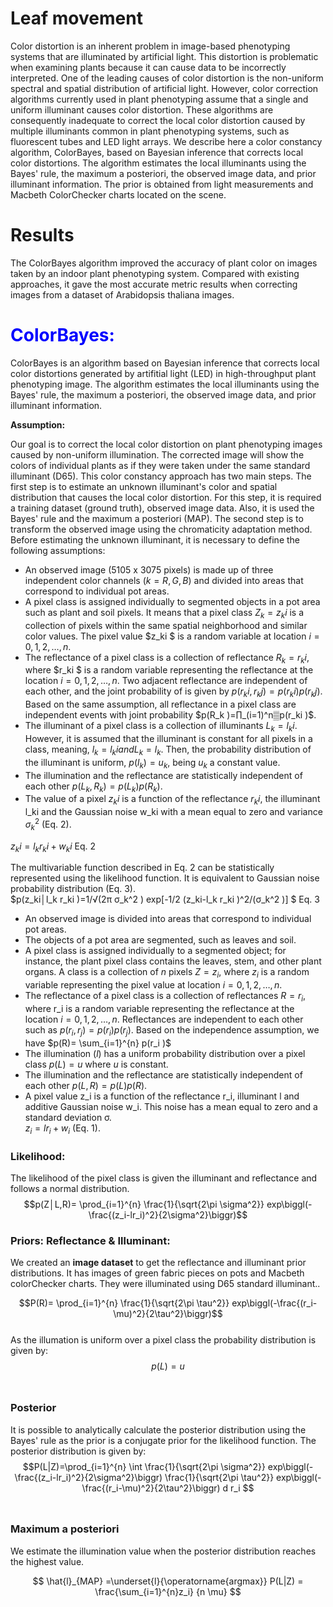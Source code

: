 # Leaf movement
Color distortion is an inherent problem in image-based phenotyping systems that are illuminated by artificial light. This distortion is problematic when examining plants because it can cause data to be incorrectly interpreted. One of the leading causes of color distortion is the non-uniform spectral and spatial distribution of artificial light. However, color correction algorithms currently used in plant phenotyping assume that a single and uniform illuminant causes color distortion. These algorithms are consequently inadequate to correct the local color distortion caused by multiple illuminants common in plant phenotyping systems, such as fluorescent tubes and LED light arrays. We describe here a color constancy algorithm, ColorBayes, based on Bayesian inference that corrects local color distortions. The algorithm estimates the local illuminants using the Bayes' rule, the maximum a posteriori, the observed image data, and prior illuminant information. The prior is obtained from light measurements and Macbeth ColorChecker charts located on the scene.



# Results
The ColorBayes algorithm improved the accuracy of plant color on images taken by an indoor plant phenotyping system. Compared with existing approaches, it gave the most accurate metric results when correcting images from a dataset of Arabidopsis thaliana images.

# <font color='blue'> ColorBayes: </font>
ColorBayes is an algorithm based on Bayesian inference that corrects local color distortions generated by artifitial light (LED) in high-throughput plant phenotyping image. The algorithm estimates the local illuminants using the Bayes' rule, the maximum a posteriori, the observed image data, and prior illuminant information. <br/>


**Assumption:** 

Our goal is to correct the local color distortion on plant phenotyping images caused by non-uniform illumination. The corrected image will show the colors of individual plants as if they were taken under the same standard illuminant (D65). This color constancy approach has two main steps. The first step is to estimate an unknown illuminant's color and spatial distribution that causes the local color distortion. For this step, it is required a training dataset (ground truth), observed image data. Also, it is used the Bayes' rule and the maximum a posteriori (MAP). The second step is to transform the observed image using the chromaticity adaptation method.
Before estimating the unknown illuminant, it is necessary to define the following assumptions:
- An observed image (5105 x 3075 pixels) is made up of three independent color channels $(k = {R,G,B})$ and divided into areas that correspond to individual pot areas.
- A pixel class is assigned individually to segmented objects in a pot area such as plant and soil pixels. It means that a pixel class $Z_k={z_ki }$ is a collection of pixels within the same spatial neighborhood and similar color values. The pixel value $z_ki $ is a random variable at location $i=0,1,2,…,n$.
- The reflectance of a pixel class is a collection of reflectance $R_k={r_ki }$, where $r_ki $ is a random variable representing the reflectance at the location $i=0,1,2,…,n$. Two adjacent reflectance are independent of each other, and the joint probability of is given by $p(r_ki,r_kj )=p(r_ki )p(r_kj )$. Based on the same assumption, all reflectance in a pixel class are independent events with joint probability $p(R_k )=∏_(i=1)^n▒p(r_ki )$.
- The illuminant of a pixel class is a collection of illuminants $L_k={l_ki }$. However, it is assumed that the illuminant is constant for all pixels in a class, meaning,  $l_k=l_ki and L_k={l_k }$. Then, the probability distribution of the illuminant is uniform, $p(l_k )=u_k$, being $u_k$ a constant value. 
- The illumination and the reflectance are statistically independent of each other $p(L_k,R_k )=p(L_k )p(R_k )$.
- The value of a pixel $z_ki$ is a function of the reflectance $r_ki$, the illuminant l_ki and the Gaussian noise w_ki with a mean equal to zero and variance $σ_k^2$ (Eq. 2). <br/>

$z_ki=l_k r_ki+w_ki$	Eq. 2 <br/>

The multivariable function described in Eq. 2 can be statistically represented using the likelihood function. It is equivalent to Gaussian noise probability distribution (Eq. 3). <br/>
$p(z_ki│l_k r_ki )=1/√(2π σ_k^2 )  exp⁡[-1/2  (z_ki-l_k r_ki )^2/(σ_k^2 )]	$ Eq. 3 <br/>

- An observed image is divided into areas that correspond to individual pot areas.
- The objects of a pot area are segmented, such as leaves and soil.
- A pixel class is assigned individually to a segmented object; for instance, the plant pixel class contains the leaves, stem, and other plant organs. A class is a collection of $n$ pixels  $Z={z_i }$, where $z_i$ is a random variable representing the pixel value at location $i=0,1,2,…,n$.
- The reflectance of a pixel class is a collection of reflectances $R={r_i }$, where r_i is a random variable representing the reflectance at the location $i=0,1,2,…,n$. Reflectances are independent to each other such as $p(r_i,r_j )=p(r_i )p(r_j )$. Based on the independence assumption, we have $p(R)= \sum_{i=1}^{n} p(r_i )$ 
- The illumination $(l)$ has a uniform probability distribution over a pixel class $p(L)=u$ where $u$ is constant. 
- The illumination and the reflectance are statistically independent of each other $p(L,R)=p(L)p(R)$.
- A pixel value z_i is a function of the reflectance r_i, illuminant l and additive Gaussian noise w_i. This noise has a mean equal to zero and a standard deviation σ. <br/>
$z_i=lr_i+w_i$  (Eq. 1).

### Likelihood: 
The likelihood of the pixel class is given the illuminant and reflectance and follows a normal distribution. <br/>
$$p(Z│L,R)= \prod_{i=1}^{n} \frac{1}{\sqrt{2\pi \sigma^2}}  exp⁡\biggl(-\frac{(z_i-lr_i)^2}{2\sigma^2}\biggr)$$  


### Priors: Reflectance & Illuminant: 
We created an **image dataset** to get the reflectance and illuminant prior distributions. It has images of green fabric pieces on pots and Macbeth colorChecker charts. They were illuminated using D65 standard illuminant.. <br/>

$$P(R)= \prod_{i=1}^{n} \frac{1}{\sqrt{2\pi \tau^2}}  exp⁡\biggl(-\frac{(r_i-\mu)^2}{2\tau^2}\biggr)$$ <br/>
As the illumation is uniform over a pixel class the probability distribution is given by:
$$p(L)=u$$ <br/>

### Posterior
It is possible to analytically calculate the posterior distribution using the Bayes' rule as the prior is a conjugate prior for the likelihood function. The posterior distribution is given by:
$$P(L|Z)=\prod_{i=1}^{n} \int \frac{1}{\sqrt{2\pi \sigma^2}}  exp⁡\biggl(-\frac{(z_i-lr_i)^2}{2\sigma^2}\biggr) \frac{1}{\sqrt{2\pi \tau^2}}  exp⁡\biggl(-\frac{(r_i-\mu)^2}{2\tau^2}\biggr) d r_i $$ <br/>


### Maximum a posteriori 
We estimate the illumination value when the posterior distribution reaches the highest value.

$$  \hat{l}_{MAP} =\underset{l}{\operatorname{argmax}}  P(L|Z) = \frac{\sum_{i=1}^{n}z_i} {n \mu} $$




